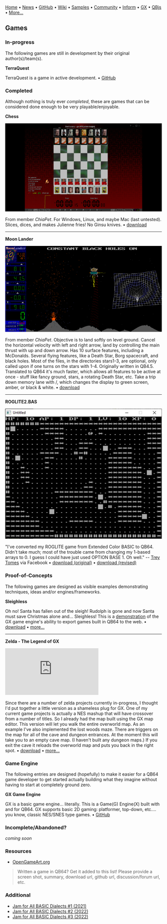 [Home](https://qb64.com) • [News](news.md) • [GitHub](https://github.com/QB64Official/qb64) • [Wiki](https://github.com/QB64Official/qb64/wiki) • [Samples](samples.md) • [Community](community.md) • [Inform](inform.md) • [GX](gx.md) • [QBjs](qbjs.md) • [More...](more.md)

## Games

### In-progress

The following games are still in development by their original author(s)/team(s).

**TerraQuest**

TerraQuest is a game in active development. • [GitHub](https://github.com/MaxineHelsel/CDF-Quest)

### Completed

Although nothing is truly ever *completed*, these are games that can be considered done enough to be very playable/enjoyable.

**Chess**

![Chess](images/chessqbt.png)

From member *ChiaPet*.  For Windows, Linux, and maybe Mac (last untested). Slices, dices, and makes Julienne fries!  No Ginsu knives. • [download](downloads/chess.7z)

---

**Moon Lander**

![MoonLander](images/lander_003.png)

From member *ChiaPet*.  Objective is to land softly on level ground.  Cancel the horizontal velocity with left and right arrow, land by controlling the main thrust with up and down arrow. Has 10 surface features, including a McDonalds.  Several flying features, like a Death Star, Borg spacecraft, and black holes. Most of the files, in the directories stars1-3, are optional, only called upon if one turns on the stars with 1-4. Originally written in QB4.5.  Translated to QB64 it's much faster, which allows all features to be active at once - stuff like fancy ground, stars, a rotating Death Star, etc. Take a trip down memory lane with /, which changes the display to green screen, amber, or black & white. • [download](downloads/L64.7z)

---

**ROGLITE2.BAS**

![RogLite2](images/roglite2.jpg)

"I've converted my ROGLITE game from Extended Color BASIC to QB64.  Didn't take much; most of the trouble came from changing my 1-based arrays to 0.  I guess I could have just used OPTION BASE 1.  Oh well." -- [Trey Tomes](https://github.com/treytomes) via Facebook • [download (original)](https://gist.github.com/treytomes/907e688642ade470df12b9188a01cf98?fbclid=IwAR04NSUHVsRqoFXmp8EnB8Sqgrgad3rUmEBqrmLLHotE3vfitus_nSZ-N6M) • [download (revised)](https://gist.github.com/treytomes/eb74540f16a31cedeba5bbb86de2b5b3?fbclid=IwAR0J5ZPAQk8HtWqQgaalf-EZCfziBYwxu0ZzpvUk8y3hKsaNq18T2HDZyLA)

### Proof-of-Concepts

The following games are designed as visible examples demonstrating techniques, ideas and/or engines/frameworks.

**Sleighless**

Oh no! Santa has fallen out of the sleigh!  Rudolph is gone and now Santa must save Christmas alone and... Sleighless!  This is a [demonstration](https://boxgm.itch.io/sleighless) of the GX game engine's ability to export games built in QB64 to the web.  • [download](downloads/santa.zip) • [more...](https://qb64forum.alephc.xyz/index.php?topic=4454.msg139230#msg139230)

---

**Zelda - The Legend of GX**

![ZeldaGX](https://qb64forum.alephc.xyz/index.php?action=dlattach;topic=4528.0;attach=18051;image)

Since there are a number of zelda projects currently in-progress, I thought I'd put together a little version as a shameless plug for GX.  One of my current game projects is actually a NES mashup that will have crossover from a number of titles.  So I already had the map built using the GX map editor.  This version will let you walk the entire overworld map.  As an example I've also implemented the lost woods maze.  There are triggers on the map for all of the cave and dungeon entrances.  At the moment this will take you to an empty cave map.  (I haven't built any dungeon maps.)  If you exit the cave it reloads the overworld map and puts you back in the right spot. • [download](downloads/legend-of-gx.zip) • [more...](https://qb64forum.alephc.xyz/index.php?topic=4528.0)

### Game Engine

The following entries are designed (hopefully) to make it easier for a QB64 game developer to get started actually building what they imagine without having to start at completely ground zero.

**GX Game Engine**

GX is a basic game engine... literally. This is a Game(G) Engine(X) built with and for QB64. GX supports basic 2D gaming: platformer, top-down, etc.... you know, classic NES/SNES type games. • [GitHub](https://github.com/boxgaming/gx)

### Incomplete/Abandoned?

*coming soon*

### Resources

- [OpenGameArt.org](https://opengameart.org)

> Written a game in QB64? Get it added to this list! Please provide a screen shot, summary, download url, github url, discussion/forum url, etc.

### Additional

- [Jam for All BASIC Dialects #1 (2021)](https://itch.io/jam/jam-for-all-basic-dialects)
- [Jam for All BASIC Dialects #2 (2022)](https://itch.io/jam/jam-for-all-basic-dialects-2)
- [Jam for All BASIC Dialects #3 (2022)](https://itch.io/jam/jam-for-all-basic-dialects-3)

